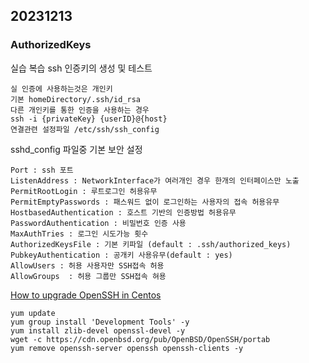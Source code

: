 20231213
----
### AuthorizedKeys

실습 복습 ssh 인증키의 생성 및 테스트


    실 인증에 사용하는것은 개인키
    기본 homeDirectory/.ssh/id_rsa
    다른 개인키를 통한 인증을 사용하는 경우
    ssh -i {privateKey} {userID}@{host}
    연결관련 설정파일 /etc/ssh/ssh_config

sshd_config 파일중 기본 보안 설정

    Port : ssh 포트
    ListenAddress : NetworkInterface가 여러개인 경우 한개의 인터페이스만 노출
    PermitRootLogin : 루트로그인 허용유무
    PermitEmptyPasswords : 패스워드 없이 로그인하는 사용자의 접속 허용유무
    HostbasedAuthentication : 호스트 기반의 인증방법 허용유무
    PasswordAuthentication : 비밀번호 인증 사용
    MaxAuthTries : 로그인 시도가능 횟수 
    AuthorizedKeysFile : 기본 키파일 (default : .ssh/authorized_keys)
    PubkeyAuthentication : 공개키 사용유무(default : yes)
    AllowUsers : 허용 사용자만 SSH접속 허용
    AllowGroups  : 허용 그룹만 SSH접속 혀용
    
<a href="https://www.ezeelogin.com/kb/article/how-to-upgrade-openssh-in-centos-331.html">How to upgrade OpenSSH in Centos</a>

    yum update
    yum group install 'Development Tools' -y
    yum install zlib-devel openssl-devel -y
    wget -c https://cdn.openbsd.org/pub/OpenBSD/OpenSSH/portab 
    yum remove openssh-server openssh openssh-clients -y
    
<!--stackedit_data:
eyJoaXN0b3J5IjpbLTE2MDM0MzA1NjEsLTE0MjA3ODA4MTcsLT
Q0NzQwMjg0NywtMjE0NjUxMTUzNywxNjc1ODI2MzEwLC0xNDIy
OTU4Mzg5LC0xODIzMjQyOTUzLDExMzAyNzA1MjMsMTYzNTcwNT
AwNSwzNjQ0MjM2NzldfQ==
-->